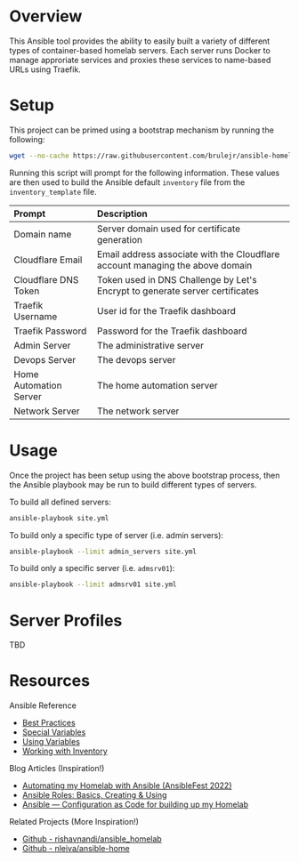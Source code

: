 # Overview
This Ansible tool provides the ability to easily built a variety of different types of container-based homelab servers. Each server runs Docker to manage approriate services and proxies these services to name-based URLs using Traefik.

# Setup
This project can be primed using a bootstrap mechanism by running the following:
```bash
wget --no-cache https://raw.githubusercontent.com/brulejr/ansible-homelab-suite/refs/heads/main/bootstrap.py && python3 bootstrap.py
```

Running this script will prompt for the following information. These values are then used to build the Ansible default `inventory` file from the `inventory_template` file.

|Prompt|Description|
|:-----|:----------|
|Domain name|Server domain used for certificate generation|
|Cloudflare Email|Email address associate with the Cloudflare account managing the above domain|
|Cloudflare DNS Token|Token used in DNS Challenge by Let's Encrypt to generate server certificates|
|Traefik Username|User id for the Traefik dashboard|
|Traefik Password|Password for the Traefik dashboard|
|Admin Server|The administrative server|
|Devops Server|The devops server|
|Home Automation Server|The home automation server|
|Network Server|The network server|

# Usage
Once the project has been setup using the above bootstrap process, then the Ansible playbook may be run to build different types of servers.

To build all defined servers:
```bash
ansible-playbook site.yml
```

To build only a specific type of server (i.e. admin servers):
```bash
ansible-playbook --limit admin_servers site.yml
```

To build only a specific server (i.e. `admsrv01`):
```bash
ansible-playbook --limit admsrv01 site.yml
```

# Server Profiles
TBD

# Resources
Ansible Reference
- [Best Practices](https://docs.ansible.com/ansible/latest/tips_tricks/ansible_tips_tricks.html#best-practices)
- [Special Variables](https://docs.ansible.com/ansible/latest/reference_appendices/special_variables.html)
- [Using Variables](https://docs.ansible.com/ansible/latest/playbook_guide/playbooks_variables.html)
- [Working with Inventory](https://docs.ansible.com/ansible/latest/user_guide/intro_inventory.html)

Blog Articles (Inspiration!)
- [Automating my Homelab with Ansible (AnsibleFest 2022)](https://www.jeffgeerling.com/blog/2022/automating-my-homelab-ansible-ansiblefest-2022)
- [Ansible Roles: Basics, Creating & Using](https://spacelift.io/blog/ansible-roles)
- [Ansible — Configuration as Code for building up my Homelab](https://akashrajpurohit.com/blog/ansible-infrastructure-as-a-code-for-building-up-my-homelab/)

Related Projects (More Inspiration!)
- [Github - rishavnandi/ansible_homelab](https://github.com/rishavnandi/ansible_homelab)
- [Github - nleiva/ansible-home](https://github.com/rishavnandi/ansible_homelab)
